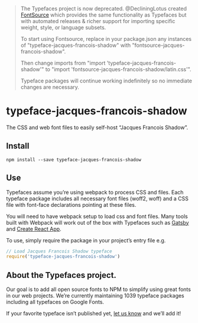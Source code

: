>The Typefaces project is now deprecated. @DecliningLotus created
[FontSource](https://github.com/fontsource/fontsource) which provides the
same functionality as Typefaces but with automated releases & richer
support for importing specific weight, style, or language subsets.
>
>To start using Fontsource, replace in your package.json any instances of
"typeface-jacques-francois-shadow" with "fontsource-jacques-francois-shadow".
>
> Then change imports from "import 'typeface-jacques-francois-shadow'" to "import 'fontsource-jacques-francois-shadow/latin.css'".
>
>Typeface packages will continue working indefinitely so no immediate
>changes are necessary.

# typeface-jacques-francois-shadow

The CSS and web font files to easily self-host “Jacques Francois Shadow”.

## Install

`npm install --save typeface-jacques-francois-shadow`

## Use

Typefaces assume you’re using webpack to process CSS and files. Each typeface
package includes all necessary font files (woff2, woff) and a CSS file with
font-face declarations pointing at these files.

You will need to have webpack setup to load css and font files. Many tools built
with Webpack will work out of the box with Typefaces such as [Gatsby](https://github.com/gatsbyjs/gatsby)
and [Create React App](https://github.com/facebookincubator/create-react-app).

To use, simply require the package in your project’s entry file e.g.

```javascript
// Load Jacques Francois Shadow typeface
require('typeface-jacques-francois-shadow')
```

## About the Typefaces project.

Our goal is to add all open source fonts to NPM to simplify using great fonts in
our web projects. We’re currently maintaining 1039 typeface packages
including all typefaces on Google Fonts.

If your favorite typeface isn’t published yet, [let us know](https://github.com/KyleAMathews/typefaces)
and we’ll add it!
